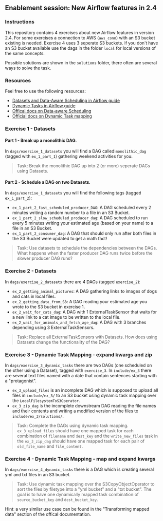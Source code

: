 ## Enablement session: New Airflow features in 2.4

### Instructions

This repository contains 4 exercises about new Airflow features in version 2.4. For some exercises a connection to AWS (`aws_conn`) with an S3 bucket existing is needed. Exercise 4 uses 3 seperate S3 buckets. If you don't have an S3 bucket available use the dags in the folder `local` for local versions of the same concepts.

Possible solutions are shown in the `solutions` folder, there often are several ways to solve the task.

### Resources

Feel free to use the following resources:
- [Datasets and Data-Aware Scheduling in Airflow guide](https://www.astronomer.io/guides/airflow-datasets/)
- [Dynamic Tasks in Airflow guide](https://www.astronomer.io/guides/dynamic-tasks/)
- [Offical docs on Data-aware Scheduling](https://airflow.apache.org/docs/apache-airflow/stable/concepts/datasets.html)
- [Official docs on Dynamic Task mapping](https://airflow.apache.org/docs/apache-airflow/stable/concepts/dynamic-task-mapping.html)

### Exercise 1 - Datasets

#### Part 1 - Break up a monolithic DAG.

In `dags/exercise_1_datasets` you will find a DAG called `monolithic_dag` (tagged with `ex_1_part_1`) gathering weekend activities for you.

> Task: Break the monolithic DAG up into 2 (or more) seperate DAGs using Datasets.

#### Part 2 - Schedule a DAG on two Datasets.

In `dags/exercise_1_datasets` you will find the following tags (tagged `ex_1_part_2`):

- `ex_1_part_2_fast_scheduled_producer_DAG`: A DAG scheduled every 2 minutes writing a random number to a file in an S3 Bucket.
- `ex_1_part_2_slow_scheduled_producer_dag`: A DAG scheduled to run every 5 minutes writing your estimated age (based on your name) to a file in an S3 Bucket.
- `ex_1_part_2_consumer_dag`: A DAG that should only run after both files in the S3 Bucket were updated to get a math fact!

> Task: Use datasets to schedule the dependencies between the DAGs. What happens when the faster producer DAG runs twice before the slower producer DAG runs?

### Exercise 2 - Datasets

In `dags/exercise_2_datasets` there are 4 DAGs (tagged `exercise_2`):

- `ex_2_getting_animal_pictures`: A DAG gathering links to images of dogs and cats in local files.
- `ex_2_getting_data_from_S3`: A DAG reading your estimated age you wrote to the S3 bucket in exercise 1.
- `ex_2_wait_for_cats_dag`: A DAG with 1 ExternalTaskSensor that waits for a new link to a cat image to be written to the local file.
- `ex_2_wait_for_animals_and_fetch_age_dag`: A DAG with 3 branches depending using 3 ExternalTaskSensors.

> Task: Replace all ExternalTaskSensors with Datasets. How does using Datasets change the functionality of the DAG?

### Exercise 3 - Dynamic Task Mapping - expand kwargs and zip

In `dags/exercise_3_dynamic_tasks` there are two DAGs (one scheduled on the other using a Dataset), tagged with `exercise_3`. In `include/ex_3` there are several text files named with a date that contain sentences starting with a "protagonist".

- `ex_3_upload_files` is an incomplete DAG which is supposed to upload all files in `include/ex_3/` to an S3 bucket using dynamic task mapping over the `LocalFilesystemToS3Operator`. 
- `ex_3_zip_dag` is the incomplete downstream DAG reading the file names and their contents and writing a modified version of the files to `include/ex_3/solutions/`. 

> Task: Complete the DAGs using dynamic task mapping. `ex_3_upload_files` should have one mapped task for each combination of `filename` and `dest_key` and the `write_new_files` task in the `ex_3_zip_dag` should have one mapped task for each pair of `old_file_name` and `file_content`.

### Exercise 4 - Dynamic Task Mapping - map and expand kwargs

In `dags/exercise_4_dynamic_tasks` there is a DAG which is creating several yml and txt files in an S3 bucket.

> Task: Use dynamic task mapping over the S3CopyObjectOperator to sort the files by filetype into a "yml bucket" and a "txt bucket". The goal is to have one dynamically mapped task combination of `source_bucket_key` and `dest_bucket_key`.

Hint: a very similar use case can be found in the "Transforming mapped data" section of the offical documentation.